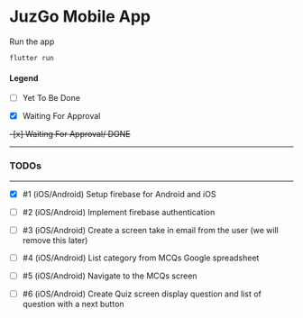 # JuzGo Mobile App

Run the app

```
flutter run
```

#### Legend
- [ ] Yet To Be Done

- [x] Waiting For Approval

~~-[x] Waiting For Approval/ DONE~~

---------------------

### TODOs

---------------------

- [x] #1 (iOS/Android) Setup firebase for Android and iOS
- [ ] #2 (iOS/Android) Implement firebase authentication 
- [ ] #3 (iOS/Android) Create a screen take in email from the user (we will remove this later)
- [ ] #4 (iOS/Android) List category from MCQs Google spreadsheet
- [ ] #5 (iOS/Android) Navigate to the MCQs screen
- [ ] #6 (iOS/Android) Create Quiz screen display question and list of question with a next button


